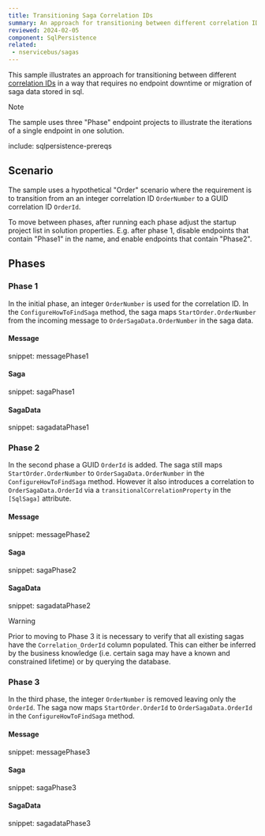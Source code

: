 ```yaml
---
title: Transitioning Saga Correlation IDs
summary: An approach for transitioning between different correlation IDs with no downtime
reviewed: 2024-02-05
component: SqlPersistence
related:
 - nservicebus/sagas
---
```


This sample illustrates an approach for transitioning between different [correlation IDs](/persistence/sql/saga.md#correlation-ids) in a way that requires no endpoint downtime or migration of saga data stored in sql.

> [!NOTE]
> The sample uses three "Phase" endpoint projects to illustrate the iterations of a single endpoint in one solution.

include: sqlpersistence-prereqs

## Scenario

The sample uses a hypothetical "Order" scenario where the requirement is to transition from an an integer correlation ID `OrderNumber` to a GUID correlation ID `OrderId`.

To move between phases, after running each phase adjust the startup project list in solution properties. E.g. after phase 1, disable endpoints that contain "Phase1" in the name, and enable endpoints that contain "Phase2".

## Phases

### Phase 1

In the initial phase, an integer `OrderNumber` is used for the correlation ID. In the `ConfigureHowToFindSaga` method, the saga maps `StartOrder.OrderNumber` from the incoming message to `OrderSagaData.OrderNumber` in the saga data.

#### Message

snippet: messagePhase1

#### Saga

snippet: sagaPhase1

#### SagaData

snippet: sagadataPhase1

### Phase 2

In the second phase a GUID `OrderId` is added. The saga still maps `StartOrder.OrderNumber` to `OrderSagaData.OrderNumber` in the `ConfigureHowToFindSaga` method. However it also introduces a correlation to `OrderSagaData.OrderId` via a `transitionalCorrelationProperty` in the `[SqlSaga]` attribute.

#### Message

snippet: messagePhase2

#### Saga

snippet: sagaPhase2

#### SagaData

snippet: sagadataPhase2

> [!WARNING]
> Prior to moving to Phase 3 it is necessary to verify that all existing sagas have the `Correlation_OrderId` column populated. This can either be inferred by the business knowledge (i.e. certain saga may have a known and constrained lifetime) or by querying the database.

### Phase 3

In the third phase, the integer `OrderNumber` is removed leaving only the `OrderId`. The saga now maps `StartOrder.OrderId` to `OrderSagaData.OrderId` in the `ConfigureHowToFindSaga` method.

#### Message

snippet: messagePhase3

#### Saga

snippet: sagaPhase3

#### SagaData

snippet: sagadataPhase3
